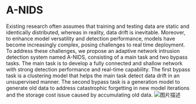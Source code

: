 # A-NIDS
Existing research often assumes that training and testing data are static and identically distributed, 
whereas in reality, data drift is inevitable. Moreover, to enhance model versatility and detection 
performance, models have become increasingly complex, posing challenges to real time deployment. 
To address these challenges, we propose an adaptive network intrusion detection system named A-NIDS, 
consisting of a main task and two bypass tasks. The main task is to develop a fully connected 
and shallow network with strong detection performance and real-time capability. The first bypass 
task is a clustering model that helps the main task detect data drift in an unsupervised manner. 
The second bypass task is a generation model to generate old data to address catastrophic forgetting 
in new model iterations and the storage cost issue caused by accumulating old data. 
![图片描述](Framework.jpg)